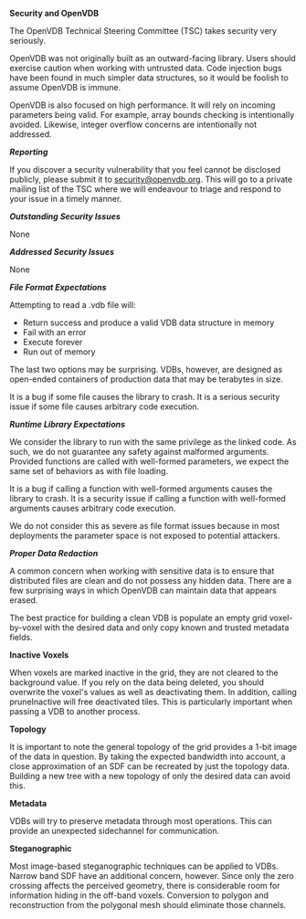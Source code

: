 **Security and OpenVDB**

The OpenVDB Technical Steering Committee (TSC) takes security very
seriously.

OpenVDB was not originally built as an outward-facing library.
Users should exercise caution when working with untrusted data.
Code injection bugs have been found in much simpler data structures,
so it would be foolish to assume OpenVDB is immune.

OpenVDB is also focused on high performance.   It will rely on
incoming parameters being valid.  For example, array bounds checking is
intentionally avoided.  Likewise, integer overflow concerns are
intentionally not addressed.

***Reporting***

If you discover a security vulnerability that you feel cannot
be disclosed publicly, please submit it to security@openvdb.org.
This will go to a private mailing list of the TSC where we will
endeavour to triage and respond to your issue in a timely manner.

***Outstanding Security Issues***

None

***Addressed Security Issues***

None

***File Format Expectations***

Attempting to read a .vdb file will:
* Return success and produce a valid VDB data structure in memory
* Fail with an error
* Execute forever
* Run out of memory

The last two options may be surprising.  VDBs, however, are designed
as open-ended containers of production data that may be terabytes in size.

It is a bug if some file causes the library to crash.  It is a serious
security issue if some file causes arbitrary code execution.

***Runtime Library Expectations***

We consider the library to run with the same privilege as the linked
code.  As such, we do not guarantee any safety against malformed
arguments.   Provided functions are called with well-formed
parameters, we expect the same set of behaviors as with file
loading.

It is a bug if calling a function with well-formed arguments causes
the library to crash.  It is a security issue if calling a function
with well-formed arguments causes arbitrary code execution.

We do not consider this as severe as file format issues because
in most deployments the parameter space is not exposed to potential
attackers.

***Proper Data Redaction***

A common concern when working with sensitive data is to ensure
that distributed files are clean and do not possess any hidden
data.   There are a few surprising ways in which OpenVDB can
maintain data that appears erased.

The best practice for building a clean VDB is populate an
empty grid voxel-by-voxel with the desired data and only
copy known and trusted metadata fields.

****Inactive Voxels****

When voxels are marked inactive in the grid, they are not cleared
to the background value.  If you rely on the data being deleted, you
should overwrite the voxel's values as well as deactivating them.
In addition, calling pruneInactive will free deactivated tiles.  This
is particularly important when passing a VDB to another process.

****Topology****

It is important to note the general topology of the grid provides
a 1-bit image of the data in question.  By taking the expected bandwidth
into account, a close approximation of an SDF can be recreated by just
the topology data.  Building a new tree with a new topology of only
the desired data can avoid this.

****Metadata****

VDBs will try to preserve metadata through most operations.  This can
provide an unexpected sidechannel for communication.

****Steganographic****

Most image-based steganographic techniques can be applied to VDBs.
Narrow band SDF have an additional concern, however.   Since only
the zero crossing affects the perceived geometry, there is considerable
room for information hiding in the off-band voxels.  Conversion to
polygon and reconstruction from the polygonal mesh should eliminate
those channels.

